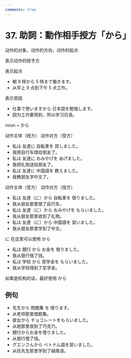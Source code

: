 ```yaml
---
comments: true
---
```


# 37. 助詞：動作相手授方「から」
动作的对象，动作的方向，动作的起点

表示动作的授予方

表示起点

- 朝 9 時から 5 時まで働きます。
- 从早上 9 点到下午 5 点工作。

表示原因

- 仕事で使いますから 日本語を勉強します。
- 因为工作要用到，所以学习日语。

noun + から

动作主体（授方）   动作对方（受方）

- 私は 友達に 自転車を 貸しました。
- 我把自行车借给朋友了。
- 私は 友達に おみやげを あげました。
- 我把礼物送给朋友了。
- 私は 友達に 中国語を 教えました。
- 我教朋友学中文了。


动作主体（受方） 动作对方（授方）

- 私は 友達（に）から 自転車を 借りました。
- 我从朋友那里借了自行车。
- 私は 友達（に）から おみやげを もらいました。
- 我从朋友那里收到了礼物。
- 私は 友達（に）から 中国語を 習いました。
- 我从朋友那里学到了中文。

に 在这里可以使用 から 

- 私は 銀行 から お金を 借りました。
- 我从银行借了钱。
- 私は 学校 から 奨学金を もらいました。
- 我从学校得到了奖学金。

如果是机构的话，最好使用 から

## 例句

- 先生から 問題集 を 借ります。
- 从老师那里借题集。
- 彼女から チョコレートをもらいました。
- 从她那里收到了巧克力。
- 銀行からお金を借りました。
- 从银行借了钱。
- グエンさんから ベトナム語を習いました。
- 从阮先生那里学到了越南语。
